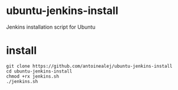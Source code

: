 # ubuntu-jenkins-install
Jenkins installation script for Ubuntu

# install
```
git clone https://github.com/antoinealej/ubuntu-jenkins-install
cd ubuntu-jenkins-install
chmod +rx jenkins.sh
./jenkins.sh
```
